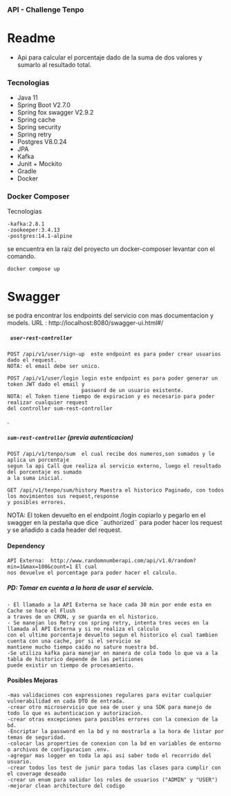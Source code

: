 ### API - Challenge Tenpo

# Readme

- Api para calcular el porcentaje dado de la suma de dos valores y sumarlo al resultado total.

### Tecnologias

- Java 11
- Spring Boot V2.7.0
- Spring fox swagger V2.9.2
- Spring cache
- Spring security
- Spring retry
- Postgres V8.0.24
- JPA
- Kafka
- Junit + Mockito
- Gradle
- Docker

### Docker Composer

Tecnologias

    -kafka:2.8.1
    -zookeeper:3.4.13
    -postgres:14.1-alpine 

se encuentra en la raiz del proyecto un docker-composer levantar con el comando.

    docker compose up

# Swagger

se podra encontrar los endpoints del servicio con mas documentacion y models.
URL : http://localhost:8080/swagger-ui.html#/

##### ` user-rest-controller`

    POST /api/v1/user/sign-up  este endpoint es para poder crear usuarios dado el request.
    NOTA: el email debe ser unico.

    POST /api/v1/user/login login este endpoint es para poder generar un token JWT dado el email y 
                            password de un usuario existente.
    NOTA: el Token tiene tiempo de expiracion y es necesario para poder realizar cualquier request 
    del controller sum-rest-controller

.

##### `sum-rest-controller` (previa autenticacion)

    POST /api/v1/tenpo/sum  el cual recibe dos numeros,son sumados y le aplica un porcentaje 
    segun la api Call que realiza al servicio externo, luego el resultado del porcentaje es sumado 
    a la suma inicial.

    GET /api/v1/tenpo/sum/history Muestra el historico Paginado, con todos los movimientos sus request,response
    y posibles errores.

NOTA: El token devuelto en el endpoint /login copiarlo y pegarlo en el swagger en la pestaña que dice ¨authorized¨ para
poder hacer los request y se añadido a cada header del request.

#### Dependency

    API Externa:  http://www.randomnumberapi.com/api/v1.0/random?min=1&max=100&count=1 El cual 
    nos devuelve el porcentage para poder hacer el calculo.

##### PD: Tomar en cuenta a la hora de usar el servicio.

    - El llamado a la API Externa se hace cada 30 min por ende esta en Cache se hace el Flush
    a traves de un CRON, y se guarda en el historico.
    - Se manejan los Retry con spring retry, intenta tres veces en la llamada al API Externa y si no realiza el calculo 
    con el ultimo porcentaje devuelto segun el historico el cual tambien cuenta con una cache, por si el servicio se 
    mantiene mucho tiempo caido no sature nuestra bd.
    -Se utiliza kafka para manejar en manera de cola todo lo que va a la tabla de historico depende de las peticiones 
    puede existir un tiempo de procesamiento.

#### Posibles Mejoras
    -mas validaciones con expressiones regulares para evitar cualquier vulnerabilidad en cada DTO de entrada.
    -crear otro microservicio que sea de user y una SDK para manejo de todo lo que es autenticacion y autorizacion.
    -crear otras excepciones para posibles errores con la conexion de la bd.
    -Encriptar la password en la bd y no mostrarla a la hora de listar por temas de seguridad.
    -colocar las properties de conexion con la bd en variables de entorno o archivos de configuracion .env.
    -agregar mas logger en toda la api asi saber todo el recorrido del usuario.
    -crear todos los test de junir para todas las clases para cumplir con el coverage deseado
    -crear un enum para validar los roles de usuarios ("ADMIN" y "USER")
    -mejorar clean architecture del codigo
